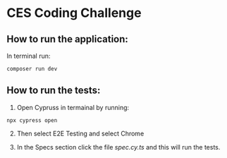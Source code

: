 # CES Coding Challenge

## How to run the application:

In terminal run:

```
composer run dev
```

## How to run the tests:

1. Open Cypruss in termainal by running:

```
npx cypress open
```

2. Then select E2E Testing and select Chrome

3. In the Specs section click the file _spec.cy.ts_ and this will run the tests.
